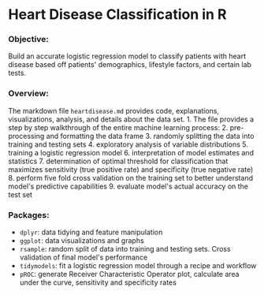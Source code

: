 # Heart Disease Classification in R
### Objective: 
Build an accurate logistic regression model to classify patients with heart disease based off patients' demographics, lifestyle factors, and certain lab tests. 
<br>
### Overview:
The markdown file `heartdisease.md` provides code, explanations, visualizations, analysis, and details about the data set.      1. The file provides a step by step walkthrough of the entire machine learning process:
  2. pre-processing and formatting the data frame
  3. randomly splitting the data into training and testing sets
  4. exploratory analysis of variable distributions
  5. training a logistic regression model
  6. interpretation of model estimates and statistics
  7. determination of optimal threshold for classification that maximizes sensitivity (true positive rate) and specificity (true negative rate) 
  8. perform five fold cross validation on the training set to better understand model's predictive capabilities 
  9. evaluate model's actual accuracy on the test set 
<br>
### Packages:
- `dplyr`: data tidying and feature manipulation 
- `ggplot`: data visualizations and graphs 
- `rsample`: random split of data into training and testing sets. Cross validation of final model's performance 
- `tidymodels`: fit a logistic regression model through a recipe and workflow 
- `pROC`: generate Receiver Characteristic Operator plot, calculate area under the curve, sensitivity and specificity rates 
